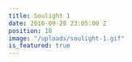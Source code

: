 ```yaml
---
title: Soulight 1
date: 2016-09-28 23:05:00 Z
position: 18
image: "/uploads/soulight-1.gif"
is_featured: true
---
```



